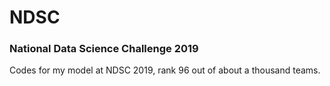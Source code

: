 # NDSC
### National Data Science Challenge 2019

Codes for my model at NDSC 2019, rank 96 out of about a thousand teams.
